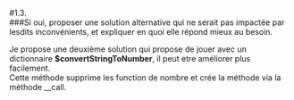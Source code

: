 #1.3.  
###Si oui, proposer une solution alternative qui ne serait pas impactée par lesdits inconvénients, et expliquer en quoi elle répond mieux au besoin.

Je propose une deuxième solution qui propose de jouer avec un dictionnaire **$convertStringToNumber**, il peut etre améliorer plus facilement.  
Cette méthode supprime les function de nombre et crée la méthode via la méthode __call.
